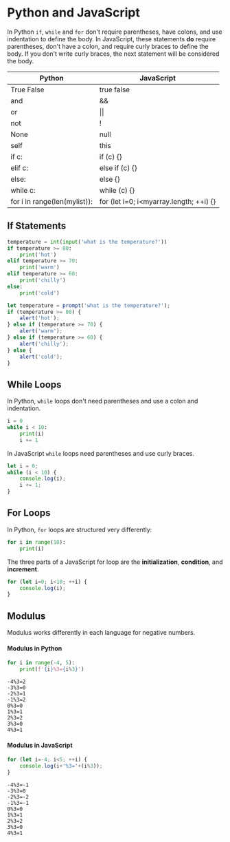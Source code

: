 
# Python and JavaScript

In Python `if`, `while` and `for` don't require parentheses, have colons, and use indentation to define the body. In JavaScript, these statements **do** require parentheses, don't have a colon, and require curly braces to define the body. If you don't write curly braces, the next statement will be considered the body.

| Python | JavaScript |
|--- |--- |
| True False | true false |
| and | && |
| or | &#124;&#124; |
| not | ! |
| None | null |
| self | this |
| if c: | if (c) {} |
| elif c: | else if (c) {} |
| else: | else {} |
| while c: | while (c) {} | 
| for i in range(len(mylist)): | for (let i=0; i<myarray.length; ++i) {} |


## If Statements

```python
temperature = int(input('what is the temperature?'))
if temperature >= 80:
    print('hot')
elif temperature >= 70:
    print('warm')
elif temperature >= 60:
    print('chilly')
else:
    print('cold') 
```


```javascript
let temperature = prompt('what is the temperature?');
if (temperature >= 80) {
    alert('hot');
} else if (temperature >= 70) {
    alert('warm');
} else if (temperature >= 60) {
    alert('chilly');
} else {
    alert('cold');
}
```



## While Loops

In Python, `while` loops don't need parentheses and use a colon and indentation.

```python
i = 0
while i < 10:
    print(i)
    i += 1
```

In JavaScript `while` loops need parentheses and use curly braces.

```javascript
let i = 0;
while (i < 10) {
    console.log(i);
    i += 1;
}
```

## For Loops

In Python, `for` loops are structured very differently:

```python
for i in range(10):
    print(i)
```

The three parts of a JavaScript for loop are the **initialization**, **condition**, and **increment**.

```javascript
for (let i=0; i<10; ++i) {
    console.log(i);
}
```


## Modulus

Modulus works differently in each language for negative numbers.

#### Modulus in Python

```python
for i in range(-4, 5):
    print(f'{i}%3={i%3}')
```
```
-4%3=2
-3%3=0
-2%3=1
-1%3=2
0%3=0
1%3=1
2%3=2
3%3=0
4%3=1
```

#### Modulus in JavaScript

```javascript
for (let i=-4; i<5; ++i) {
    console.log(i+'%3='+(i%3));
}
```

```
-4%3=-1
-3%3=0
-2%3=-2
-1%3=-1
0%3=0
1%3=1
2%3=2
3%3=0
4%3=1
```
